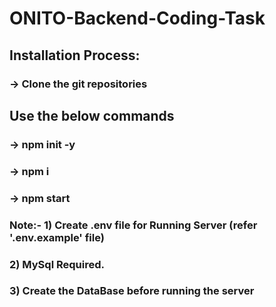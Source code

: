# ONITO-Backend-Coding-Task

## Installation Process:
### -> Clone the git repositories
## Use the below commands 
### -> npm init -y
### -> npm i
### -> npm start

### Note:- 1) Create .env file for Running Server (refer '.env.example' file)
###        2) MySql Required.
###        3) Create the DataBase before running the server